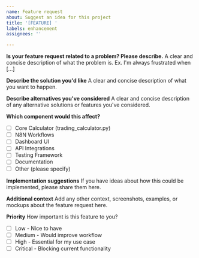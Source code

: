 ```yaml
---
name: Feature request
about: Suggest an idea for this project
title: '[FEATURE] '
labels: enhancement
assignees: ''

---
```


**Is your feature request related to a problem? Please describe.**
A clear and concise description of what the problem is. Ex. I'm always frustrated when [...]

**Describe the solution you'd like**
A clear and concise description of what you want to happen.

**Describe alternatives you've considered**
A clear and concise description of any alternative solutions or features you've considered.

**Which component would this affect?**
- [ ] Core Calculator (trading_calculator.py)
- [ ] N8N Workflows
- [ ] Dashboard UI
- [ ] API Integrations
- [ ] Testing Framework
- [ ] Documentation
- [ ] Other (please specify)

**Implementation suggestions**
If you have ideas about how this could be implemented, please share them here.

**Additional context**
Add any other context, screenshots, examples, or mockups about the feature request here.

**Priority**
How important is this feature to you?
- [ ] Low - Nice to have
- [ ] Medium - Would improve workflow
- [ ] High - Essential for my use case
- [ ] Critical - Blocking current functionality
